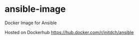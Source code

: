 # ansible-image
Docker Image for Ansible


Hosted on Dockerhub
https://hub.docker.com/r/initdch/ansible
